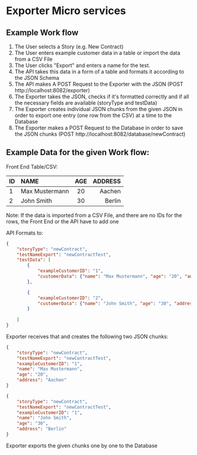Exporter Micro services
==

## Example Work flow 
1. The User selects a Story (e.g. New Contract)
2. The User enters example customer data in a table or import the data from a CSV File
3. The User clicks "Export" and enters a name for the test. 
4. The API takes this data in a form of a table and formats it according to the JSON Schema
5. The API makes A POST Request to the Exporter with the JSON (POST http://localhost:8082/exporter)
6. The Exporter takes the JSON, checks if it's formatted correctly and if all the necessary fields are available (storyType and testData)
7. The Exporter creates individual JSON chunks from the given JSON in order to export one entry (one row from the CSV) at a time to the Database
8. The Exporter makes a POST Request to the Database in order to save the JSON chunks (POST http://localhost:8082/database/newContract)

## Example Data for the given Work flow: 

Front End Table/CSV: 

| ID |  NAME 		   | AGE  | ADDRESS  |
|----|:----------------|:----:|---------:|
|1   | Max Mustermann  | 20   | Aachen   |
|2   | John Smith 	   | 30   | Berlin   |

Note: If the data is imported from a CSV File, and there are no IDs for the rows, the Front End or the API have to add one

API Formats to: 

```json
{
	"storyType": "newContract",
	"testNameExport": "newContractTest",
	"testData": [
		{
			"exampleCustomerID": "1",
			"customerData": {"name": "Max Mustermann", "age": "20", "address": "Aachen"}
		},

		{
			"exampleCustomerID": "2",
			"customerData": {"name": "John Smith", "age": "30", "address": "Berlin"}
		}
	
	]
}
```

Exporter receives that and creates the following two JSON chunks: 
```json
{
	"storyType": "newContract",
	"testNameExport": "newContractTest",
	"exampleCustomerID": "1",
	"name": "Max Mustermann",
	"age": "20", 
	"address": "Aachen"
}
```

```json
{
	"storyType": "newContract",
	"testNameExport": "newContractTest",
	"exampleCustomerID": "1",
	"name": "John Smith",
	"age": "30", 
	"address": "Berlin"
}
```

Exporter exports the given chunks one by one to the Database